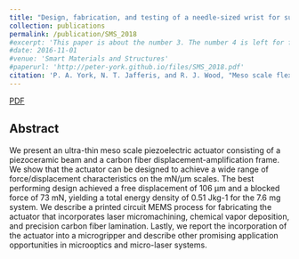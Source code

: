 ```yaml
---
title: "Design, fabrication, and testing of a needle-sized wrist for surgical instruments"
collection: publications
permalink: /publication/SMS_2018
#excerpt: 'This paper is about the number 3. The number 4 is left for future work.'
#date: 2016-11-01
#venue: 'Smart Materials and Structures'
#paperurl: 'http://peter-york.github.io/files/SMS_2018.pdf'
citation: 'P. A. York, N. T. Jafferis, and R. J. Wood, "Meso scale flextensional piezoelectric actuators," Smart Materials and Structures, vol. 27, no. 1, p. 015 008, 2017.'
---
```


[PDF](http://peter-york.github.io/files/SMS_2018.pdf)

Abstract
--------------
We present an ultra-thin meso scale piezoelectric actuator consisting of a piezoceramic beam and
a carbon fiber displacement-amplification frame. We show that the actuator can be designed to
achieve a wide range of force/displacement characteristics on the mN/μm scales. The best
performing design achieved a free displacement of 106 μm and a blocked force of 73 mN,
yielding a total energy density of 0.51 Jkg-1 for the 7.6 mg system. We describe a printed circuit
MEMS process for fabricating the actuator that incorporates laser micromachining, chemical
vapor deposition, and precision carbon fiber lamination. Lastly, we report the incorporation of
the actuator into a microgripper and describe other promising application opportunities in microoptics
and micro-laser systems.
